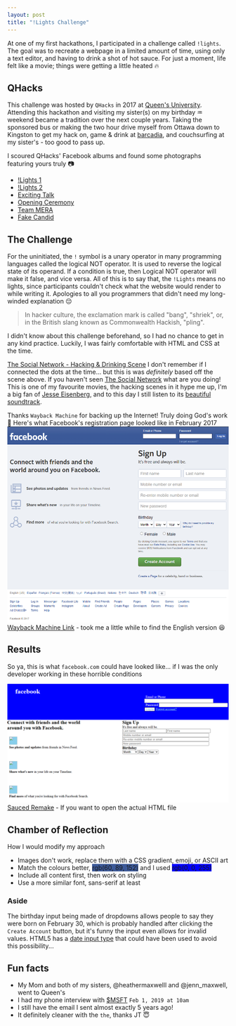 ```yaml
---
layout: post
title: "!Lights Challenge"
---
```


At one of my first hackathons, I participated in a challenge called `!lights`.
The goal was to recreate a webpage in a limited amount of time, using only a text editor, and having to drink a shot of hot sauce.
For just a moment, life felt like a movie; things were getting a little heated :fire:

## QHacks

This challenge was hosted by `QHacks` in 2017 at [Queen's University](https://www.queensu.ca).
Attending this hackathon and visiting my sister(s) on my birthday :aquarius: weekend became a tradition over the next couple years.
Taking the sponsored bus or making the two hour drive myself from Ottawa down to Kingston to get my hack on, game & drink at [barcadia](https://www.barcadia.ca), and couchsurfing at my sister's - too good to pass up.

I scoured QHacks' Facebook albums and found some photographs featuring yours truly :camera:

<!--
Photos that have me in them, but I'm out of focus or of my back.

- <https://www.facebook.com/QHacks/photos/a.2027908820820302/2027909834153534>
- <https://www.facebook.com/QHacks/photos/a.2027908820820302/2027912214153296>
- <https://www.facebook.com/QHacks/photos/a.2027908820820302/2027913594153158>
- <https://www.facebook.com/QHacks/photos/a.2027908820820302/2027914204153097>
- <https://www.facebook.com/QHacks/photos/a.1837069209904265/1837072193237300> my left shoulder is in it
- <https://www.facebook.com/QHacks/photos/a.1837069209904265/1837219179889268>
- <https://www.facebook.com/QHacks/photos/a.1837069209904265/1837397456538107>
- <https://www.facebook.com/QHacks/photos/a.1837069209904265/1837398173204702>
- <https://www.facebook.com/QHacks/photos/a.1837069209904265/1837397606538092>
- <https://www.facebook.com/QHacks/photos/a.1837069209904265/1837398833204636>
- <https://www.facebook.com/QHacks/photos/a.1837069209904265/1837398419871344>
- <https://www.facebook.com/QHacks/photos/a.1837069209904265/1837398549871331>

-->

- [!Lights 1](https://www.facebook.com/QHacks/photos/a.1837069209904265/1837397609871425)
- [!Lights 2](https://www.facebook.com/QHacks/photos/a.1837069209904265/1837397446538108)
- [Exciting Talk](https://www.facebook.com/QHacks/photos/a.1837069209904265/1837219003222619)
- [Opening Ceremony](https://www.facebook.com/QHacks/photos/a.2027908820820302/2027914850819699)
- [Team MERA](https://www.facebook.com/QHacks/photos/a.2027908820820302/2027914234153094)
- [Fake Candid](https://www.facebook.com/QHacks/photos/a.2027908820820302/2027913824153135)

## The Challenge

For the uninitiated, the `!` symbol is a unary operator in many programming languages called the logical NOT operator.
It is used to reverse the logical state of its operand. If a condition is true, then Logical NOT operator will make it false, and vice versa.
All of this is to say that, the `!Lights` means no lights, since participants couldn't check what the website would render to while writing it.
Apologies to all you programmers that didn't need my long-winded explanation :pensive:

> In hacker culture, the exclamation mark is called "bang", "shriek", or, in the British slang known as Commonwealth Hackish, "pling".

I didn't know about this challenge beforehand, so I had no chance to get in any kind practice.
Luckily, I was fairly comfortable with HTML and CSS at the time.

[The Social Network - Hacking & Drinking Scene](https://youtu.be/uxKmDWDUZ5A)
I don't remember if I connected the dots at the time... but this is was _definitely_ based off the scene above.
If you haven't seen [The Social Network](https://www.imdb.com/title/tt1285016/) what are you doing!
This is one of my favourite movies, the hacking scenes in it hype me up, I'm a big fan of [Jesse Eisenberg](https://www.imdb.com/name/nm0251986/), and to this day I still listen to its [beautiful soundtrack](https://open.spotify.com/album/1ijkFiMeHopKkHyvQCWxUa?si=f7c60f7486c24fd9).

Thanks `Wayback Machine` for backing up the Internet! Truly doing God's work :pray:
Here's what Facebook's registration page looked like in February 2017
![Facebook Registration Page in 2017](/assets/img/facebook/facebook.png)
[Wayback Machine Link](https://web.archive.org/web/20170202211957/https://www.facebook.com/) - took me a little while to find the English version :satisfied:

## Results

So ya, this is what `facebook.com` could have looked like... if I was the only developer working in these horrible conditions

![My Recreation](/assets/img/facebook/sauce.png)
[Sauced Remake](/assets/files/sauce.html) - If you want to open the actual HTML file

## Chamber of Reflection

How I would modify my approach

- Images don't work, replace them with a CSS gradient, emoji, or ASCII art
- Match the colours better, <span style="background-color: rgb(60, 89, 152)">rgb(60, 89, 152)</span> and I used <span style="background-color: rgb(0, 0, 255)">rgb(0, 0, 255)</span>
- Include all content first, then work on styling
- Use a more similar font, sans-serif at least

### Aside

The birthday input being made of dropdowns allows people to say they were born on February 30, which is probably handled after clicking the `Create Account` button, but it's funny the input even allows for invalid values.
HTML5 has a [date input type](https://www.w3schools.com/TAGS/att_input_type_date.asp) that could have been used to avoid this possibility...

## Fun facts

- My Mom and both of my sisters, @heathermaxwelll and @jenn_maxwell, went to Queen's
- I had my phone interview with [$MSFT](https://www.google.com/finance/quote/MSFT:NASDAQ) `Feb 1, 2019 at 10am`
- I still have the email I sent almost exactly 5 years ago!
- It definitely cleaner with the `the`, thanks JT :innocent:
